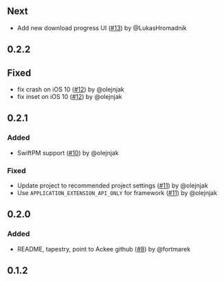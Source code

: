 
## Next

- Add new download progress UI ([#13](https://github.com/AckeeCZ/ACKImagePicker/pull/13)) by @LukasHromadnik

## 0.2.2

## Fixed
- fix crash on iOS 10 ([#12](https://github.com/AckeeCZ/ACKImagePicker/pull/12)) by @olejnjak
- fix inset on iOS 10 ([#12](https://github.com/AckeeCZ/ACKImagePicker/pull/12)) by @olejnjak

## 0.2.1

### Added
- SwiftPM support ([#10](https://github.com/AckeeCZ/ACKImagePicker/pull/10)) by @olejnjak

### Fixed
- Update project to recommended project settings ([#11](https://github.com/AckeeCZ/ACKImagePicker/pull/11)) by  @olejnjak
- Use `APPLICATION_EXTENSION_API_ONLY` for framework ([#11](https://github.com/AckeeCZ/ACKImagePicker/pull/11)) by  @olejnjak

## 0.2.0

### Added
- README, tapestry, point to Ackee github ([#8](https://github.com/AckeeCZ/ACKImagePicker/pull/8)) by @fortmarek

## 0.1.2
